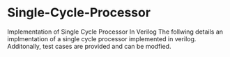 # Single-Cycle-Processor
Implementation of Single Cycle Processor In Verilog
The follwing details an implmentation of a single cycle processor implemented in verilog.
Additonally, test cases are provided and can be modfied. 
